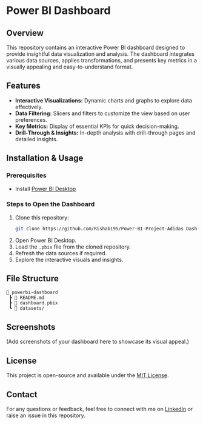 # Power BI Dashboard

## Overview
This repository contains an interactive Power BI dashboard designed to provide insightful data visualization and analysis. The dashboard integrates various data sources, applies transformations, and presents key metrics in a visually appealing and easy-to-understand format.

## Features
- **Interactive Visualizations:** Dynamic charts and graphs to explore data effectively.
- **Data Filtering:** Slicers and filters to customize the view based on user preferences.
- **Key Metrics:** Display of essential KPIs for quick decision-making.
- **Drill-Through & Insights:** In-depth analysis with drill-through pages and detailed insights.

## Installation & Usage
### Prerequisites
- Install [Power BI Desktop](https://powerbi.microsoft.com/)

### Steps to Open the Dashboard
1. Clone this repository:
   ```bash
   git clone https://github.com/Rishab195/Power-BI-Project-Adidas Dashboard.git
   ```
2. Open Power BI Desktop.
3. Load the `.pbix` file from the cloned repository.
4. Refresh the data sources if required.
5. Explore the interactive visuals and insights.

## File Structure
```
📂 powerbi-dashboard
 ┣ 📜 README.md          
 ┣ 📜 dashboard.pbix     
 ┗ 📂 datasets/         
```

## Screenshots
(Add screenshots of your dashboard here to showcase its visual appeal.)

## License
This project is open-source and available under the [MIT License](LICENSE).

## Contact
For any questions or feedback, feel free to connect with me on [LinkedIn](https://www.linkedin.com/in/Rishab195) or raise an issue in this repository.
